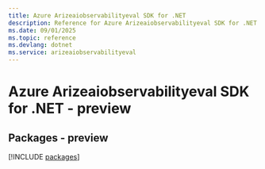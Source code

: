 ```yaml
---
title: Azure Arizeaiobservabilityeval SDK for .NET
description: Reference for Azure Arizeaiobservabilityeval SDK for .NET
ms.date: 09/01/2025
ms.topic: reference
ms.devlang: dotnet
ms.service: arizeaiobservabilityeval
---
```

# Azure Arizeaiobservabilityeval SDK for .NET - preview
## Packages - preview
[!INCLUDE [packages](arizeaiobservabilityeval-index.md)]